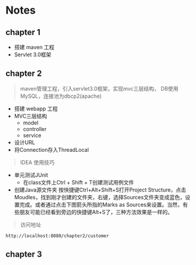 # Notes

## chapter 1

- 搭建 maven 工程
- Servlet 3.0框架

## chapter 2

> maven管理工程，引入servlet3.0框架，实现mvc三层结构，
DB使用MySQL，连接池为dbcp2(apache)

- 搭建 webapp 工程
- MVC三层结构
  - model
  - controller
  - service
- 设计URL
- 将Connection存入ThreadLocal

> IDEA 使用技巧
- 单元测试JUnit
  - 在class文件上Ctrl + Shift + T创建测试用例文件
- 创建Java源文件夹
按快捷键Ctrl+Alt+Shift+S打开Project Structure，点击Moudles，找到刚才创建的文件夹，右键，选择Sources文件夹变成蓝色，设置完成。或者通过点击下图箭头所指的Marks as Sources来设置。当然，有些朋友可能已经看到旁边的快捷键Alt+S了，三种方法效果是一样的。

> 访问地址

```html
http://localhost:8080/chapter2/customer
```

## chapter 3


